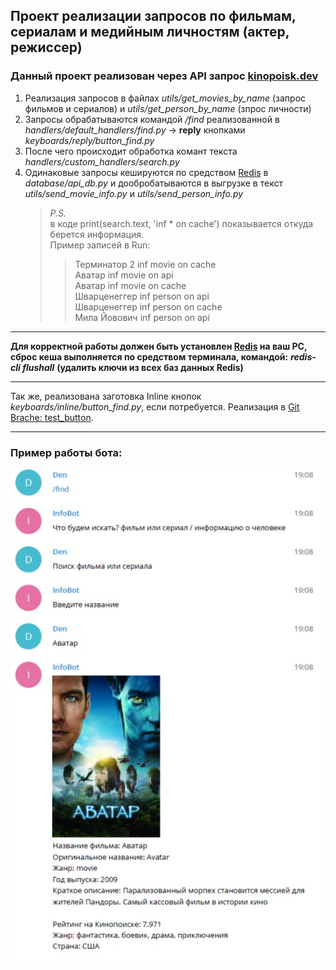##  Проект реализации запросов по фильмам, сериалам и медийным личностям (актер, режиссер)
### Данный проект реализован через API запрос [kinopoisk.dev](https://api.kinopoisk.dev/v1/documentation)
1. Реализация запросов в файлах *utils/get_movies_by_name* (запрос фильмов и сериалов) и *utils/get_person_by_name* (зпрос личности)
2. Запросы обрабатываются командой */find* реализованной в *handlers/default_handlers/find.py* -> **reply** кнопками *keyboards/reply/button_find.py*
3. После чего происходит обработка комант текста *handlers/custom_handlers/search.py*
4. Одинаковые запросы кешируются по средством [Redis](https://redis.io/) в *database/api_db.py* и дообробатываются в выгрузке в текст *utils/send_movie_info.py* и *utils/send_person_info.py*
	> *P.S.*   
	> в коде print(search.text, 'inf * on cache') показывается откуда берется информация.  
	> Пример записей в Run:  
	>> Терминатор 2 inf movie on cache  
	>> Аватар inf movie on api  
	>> Аватар inf movie on cache  
	>> Шварценеггер inf person on api  
	>> Шварценеггер inf person on cache  
	>> Мила Йовович inf person on api  
---
**Для корректной работы должен быть установлен [Redis](https://redis.io/) на ваш РС, сброс кеша выполняется по средством терминала, командой:** ***redis-cli flushall*** **(удалить ключи из всех баз данных Redis)**

---
Так же, реализована заготовка Inline кнопок *keyboards/inline/button_find.py*, если потребуется. Реализация в [Git Brache: test_button](https://gitlab.skillbox.ru/denis_granin/python_basic_diploma/-/tree/test_button).

---
### Пример работы бота:  
![Пример работы бота:](./InfoBot.jpg)

